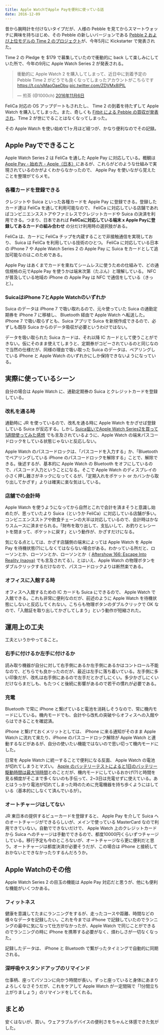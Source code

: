 ```yaml
---
title: Apple WatchでApple Payを便利に使っている話
date: 2016-12-09
---
```


昔から腕時計を付けないタイプだが、人様の Pebble を見てからスマートウォッチに興味を持ちはじめ、その Pebble の新しいバージョンである [Pebble 2 および上位モデルの Time 2 のプロジェクト](https://www.kickstarter.com/projects/597507018/pebble-2-time-2-and-core-an-entirely-new-3g-ultra)が、今年5月に Kickstarter で発表された。

Time 2 の Pledge を $179 で募集していたので衝動的に back して楽しみにしていた所で、今年の9月に Apple Watch Series 2 が発表される。

<blockquote class="twitter-tweet" data-lang="ja"><p lang="ja" dir="ltr">衝動的に Apple Watch 2 を購入してしまって、近日中に到着予定の Pebble Time 2 がどうでも良くなってしまったアカウントがこちらです <a href="https://t.co/sMaoOaeDbu">https://t.co/sMaoOaeDbu</a> <a href="https://t.co/ZDVMx8lPIL">pic.twitter.com/ZDVMx8lPIL</a></p>&mdash; 煎茶 (@1000ch) <a href="https://twitter.com/1000ch/status/795301654585176064">2016年11月6日</a></blockquote>

FeliCa 対応の OS アップデートもされたし、 Time 2 の到着を待たずして Apple Watch を購入してしまった。また、奇しくも [Fitbit による Pebble の買収が発表され](https://blog.getpebble.com/2016/12/07/fitbit/)、Time 2 が世にでることはなくなってしまった。

その Apple Watch を使い始めて1ヶ月ほど経つが、かなり便利なのでその記録。

## Apple Payでできること

Apple Watch Series 2 は FeliCa を通した Apple Pay に対応している。概観は [Apple Pay - 始め方 - Apple（日本）](http://www.apple.com/jp/apple-pay/getting-started/)にあるが、これらがどのような仕組みで実現されているのかがよくわからなかったので、 Apple Pay を使いながら覚えたことを整理がてらメモ。

### 各種カードを登録できる

クレジットや Suica といった各種カードを Apple Pay に登録できる。登録したカード達は FeliCa を通して利用可能なので、 FeliCa に対応している店舗であればコンビニエンスストアやファミレスでクレジットカードや Suica の決済を利用できる。つまり、日本であれば **FeliCaに対応している端末 x Apple Payに登録してあるカードの組み合わせ** の分だけ利用時の選択肢がある。

FeliCa は、カードに FeliCa チップを内蔵することで非接触通信を実現しており、 Suica は FeliCa を利用している技術のひとつ。 FeliCa に対応している日本の iPhone 7 や Apple Watch Series 2 の Apple Pay に Suica をカードとして追加可能なのはこのためである。

Apple Pay はあくまでカードを束ねてシームレスに使うための仕組みで、どの通信規格の元でApple Pay を使うかは端末次第（たぶん）と理解している。 NFC が普及している地域の iPhone の Apple Pay は NFC で通信をしている（きっと）。

### SuicaはiPhone 7とApple Watchのいずれか

Suica のデータは iPhone 7 で吸い取れるので、元々使っていた Suica の通勤定期券を iPhone 7 に移植し、 Bluetooth 経由で Apple Watch へ転送した。 iPhone 7 で吸い取らずとも、Suica アプリで Suica を新規作成できるので、必ずしも既存 Suica からのデータ吸収が必要というわけではない。

データを吸い取られた Suica カードは、それ以降 IC カードとして使うことができない。仮にそのまま使えてしまうと、定期券がコピーされているのと同じなので当然の仕様だが、同様の理由で吸い取った Suica のデータは、ペアリングしている iPhone と Apple Watch のいずれかにしか保持できないようになっている。

## 実際に使っているシーン

自分の場合は Apple Watch に、通勤定期券の Suica とクレジットカードを登録している。

### 改札を通る時

通勤時に JR を使っているので、改札を通る時に Apple Watch をかざせば登録している Suica が反応する。しかし [Suica狙いでApple Watch Series2を買って1週間使ってみた感想](http://blog.horimisli.me/entry/watch2) でも言及されているように、Apple Watch の端末パスコードロックをしている状態じゃないと反応しない。

Apple Watch のパスコードロックは、「パスコードを入力する」か、「Bluetooth でペアリングしている iPhone のパスコードロックを解除する」ことで、解除できる。後述するが、基本的に Apple Watch の Bluetooth をオフにしているので、パスコード入力ということになる。そこで Apple Watch のディスプレイの小さく押し難さがネックになってくるが、「定期入れをポケット or カバンから取り出してかざす」よりは確実に楽な気はしている。

### 店舗での会計時

Apple Watch を使うようになってから自然とこれで会計を済まそうと意識し始めたが、思っていたより Suica（というか FeliCa）に対応している店舗が多い。コンビニエンスストアや飲食チェーンの大半は対応しているので、会計時はかなりスムースに済ませられる。「財布を取り出して、支払いして、お釣りとレシートを閉まって、ポケットに戻す」という動作が、かざすだけになる。

気になる点としては、かざす店舗側の端末によっては Apple Watch を Apple Pay を待機状態(?)にしなくてはならない場合がある。わかっている所だと、ローソンとか、ローソンとか、ローソンとか（ [Aftershow 166: Escape Into Reality (naoya)](http://rebuild.fm/166a/) でも言及されてる）。とはいえ、Apple Watch の物理ボタンをダブルクリックするだけなので、パスコードロックよりは断然楽である。

### オフィスに入館する時

オフィスへ入館するための IC カードも Suica にできるので、 Apple Watch で入館できる。これも非常に便利なのだが、前述のように Apple Watch を待機状態にしないと反応してくれない。こちらも物理ボタンのダブルクリックで OK なので、「入館証を取り出してかざしてしまう」という動作が短縮された。

## 運用上の工夫

工夫というかやってること。

### 右手に付けるか左手に付けるか

読み取り機器が自分に対して右手側にあるか左手側にあるかはコントロール不能なので、どちらでも良かったのだが、最近は左手に落ち着いている。左手側に多い印象だが、改札は右手側にあるので左手だとかざしにくい。多少かざしにくいだけならまだしも、もたつくと後続に影響があるので若干の慣れが必要である。

### 充電

Bluetooth で常に iPhone と繋げていると電池を消耗しそうなので、常に機内モードにしている。機内モードでも、会計やら改札の突破やらオフィスへの入館やらはできることを確認済。

iPhone と繋げておくメリットとしては、 iPhone に来る通知がそのまま Apple Watch に流れて来たり、iPhone のパスコードロック解除が Apple Watch と連動するなどがあるが、自分の使いたい機能ではないので思い切って機内モードにした。

日常を Apple Watch に統一することで便利になる反面、 Apple Watch の電池が切れてしまうとマズい。 [Apple のバッテリーテストによると1日のバッテリー駆動時間は最大18時間](http://www.apple.com/jp/watch/battery.html)とのことだが、機内モードにしているおかげ(?)と時間を見る頻度がそこまで多くないのも手伝って、2~3日は充電せずに使えている。あとはうっかり電池が切れてしまった時のために充電機器を持ち歩くようにはしている（基本的にしなくて済んでいるが）。

### オートチャージはしてない

JR 東日本の提供するビューカードを登録すると、 Apple Pay を介して Suica へのオートチャージができるらしいが、メインで使っている MasterCard なので利用できていない。自動でできないだけで、 Apple Watch 上のクレジットカードから Suica へのチャージは手動でできるので、都度10000円くらいずつチャージしている。移行予定も今のところないが、オートチャージなら更に便利だと思う。オートチャージは都度決済が必要そうだが、この場合は iPhone と接続しておかないとできなかったりするんだろうか。

## Apple Watchのその他

Apple Watch Series 2 の目玉の機能は Apple Pay 対応だと思うが、他にも便利な機能がいくつかある。

### フィットネス

健康を意識してたまにランニングをするが、走ったコースや距離、時間などの様々なデータを記録したい。これを今までは iPhone で記録していたのでランニングの最中に気になって仕方がなかったが、Apple Watch で同じことができるのでランニングの時に iPhone を携帯する必要がなく、煩わしさが一切なくなった。

記録したデータは、 iPhone と Bluetooth で繋がったタイミングで自動的に同期される。

### 深呼吸やスタンドアップのリマインド

仕事柄、座ってパソコンに向かう時間が長い。ずっと座っていると身体にあまりよろしくなさそうだが、これをケアして Apple Watch が一定間隔で「1分間立ち上がりましょう」のリマインドをしてくれる。

## まとめ

安くはないが、買い。ウェアラブルデバイスの便利さをちゃんと体感できた気がした。
